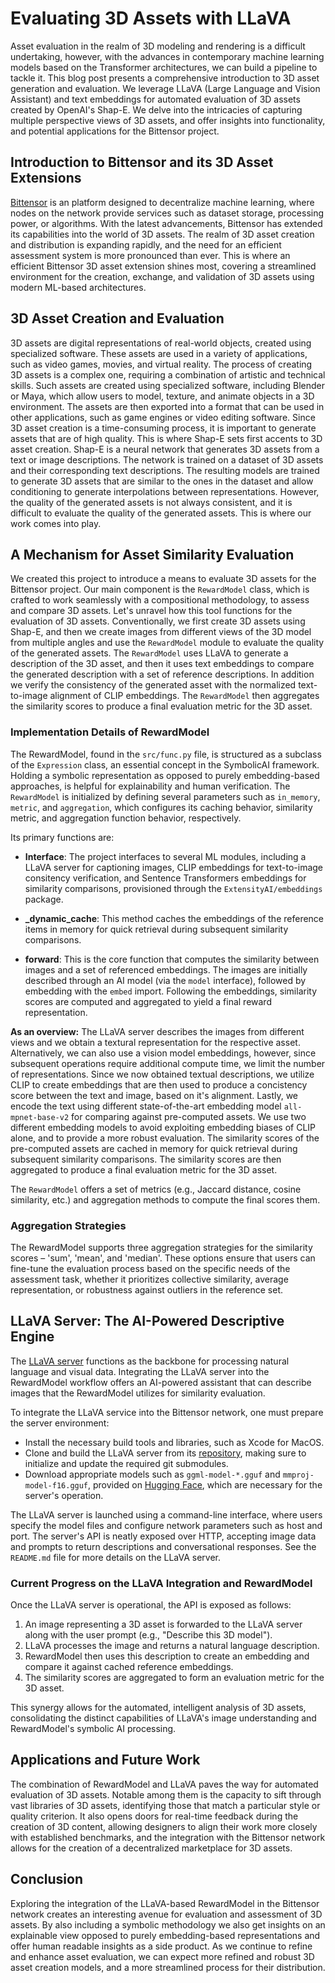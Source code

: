 # Evaluating 3D Assets with LLaVA

Asset evaluation in the realm of 3D modeling and rendering is a difficult undertaking, however, with the advances in contemporary machine learning models based on the Transformer architectures, we can build a pipeline to tackle it. This blog post presents a comprehensive introduction to 3D asset generation and evaluation. We leverage LLaVA (Large Language and Vision Assistant) and text embeddings for automated evaluation of 3D assets created by OpenAI's Shap-E. We delve into the intricacies of capturing multiple perspective views of 3D assets, and offer insights into functionality, and potential applications for the Bittensor project.

## Introduction to Bittensor and its 3D Asset Extensions

[Bittensor](https://github.com/opentensor/bittensor) is an platform designed to decentralize machine learning, where nodes on the network provide services such as dataset storage, processing power, or algorithms. With the latest advancements, Bittensor has extended its capabilities into the world of 3D assets. The realm of 3D asset creation and distribution is expanding rapidly, and the need for an efficient assessment system is more pronounced than ever. This is where an efficient Bittensor 3D asset extension shines most, covering a streamlined environment for the creation, exchange, and validation of 3D assets using modern ML-based architectures.

## 3D Asset Creation and Evaluation

3D assets are digital representations of real-world objects, created using specialized software. These assets are used in a variety of applications, such as video games, movies, and virtual reality. The process of creating 3D assets is a complex one, requiring a combination of artistic and technical skills. Such assets are created using specialized software, including Blender or Maya, which allow users to model, texture, and animate objects in a 3D environment. The assets are then exported into a format that can be used in other applications, such as game engines or video editing software.
Since 3D asset creation is a time-consuming process, it is important to generate assets that are of high quality. This is where Shap-E sets first accents to 3D asset creation. Shap-E is a neural network that generates 3D assets from a text or image descriptions.  The network is trained on a dataset of 3D assets and their corresponding text descriptions. The resulting models are trained to generate 3D assets that are similar to the ones in the dataset and allow conditioning to generate interpolations between representations. However, the quality of the generated assets is not always consistent, and it is difficult to evaluate the quality of the generated assets. This is where our work comes into play.

## A Mechanism for Asset Similarity Evaluation

We created this project to introduce a means to evaluate 3D assets for the Bittensor project. Our main component is the `RewardModel` class, which is crafted to work seamlessly with a compositional methodology, to assess and compare 3D assets. Let's unravel how this tool functions for the evaluation of 3D assets.
Conventionally, we first create 3D assets using Shap-E, and then we create images from different views of the 3D model from multiple angles and use the `RewardModel` module to evaluate the quality of the generated assets. The `RewardModel` uses LLaVA to generate a description of the 3D asset, and then it uses text embeddings to compare the generated description with a set of reference descriptions. In addition we verify the consistency of the generated asset with the normalized text-to-image alignment of CLIP embeddings. The `RewardModel` then aggregates the similarity scores to produce a final evaluation metric for the 3D asset.

### Implementation Details of RewardModel

The RewardModel, found in the `src/func.py` file, is structured as a subclass of the `Expression` class, an essential concept in the SymbolicAI framework. Holding a symbolic representation as opposed to purely embedding-based approaches, is helpful for explainability and human verification. The `RewardModel` is initialized by defining several parameters such as `in_memory`, `metric`, and `aggregation`, which configures its caching behavior, similarity metric, and aggregation function behavior, respectively.

Its primary functions are:
- **Interface**: The project interfaces to several ML modules, including a LLaVA server for captioning images, CLIP embeddings for text-to-image consitency verification, and Sentence Transformers embeddings for similarity comparisons, provisioned through the `ExtensityAI/embeddings` package.

- **_dynamic_cache**: This method caches the embeddings of the reference items in memory for quick retrieval during subsequent similarity comparisons.

- **forward**: This is the core function that computes the similarity between images and a set of referenced embeddings. The images are initially described through an AI model (via the `model` interface), followed by embedding with the `embed` import. Following the embeddings, similarity scores are computed and aggregated to yield a final reward representation.

**As an overview:** The LLaVA server describes the images from different views and we obtain a textural representation for the respective asset. Alternatively, we can also use a vision model embeddings, however, since subsequent operations require additional compute time, we limit the number of representations. Since we now obtained textual descriptions, we utilize CLIP to create embeddings that are then used to produce a concistency score between the text and image, based on it's alignment. Lastly, we encode the text using different state-of-the-art embedding model `all-mpnet-base-v2` for comparing against pre-computed assets. We use two different embedding models to avoid exploiting embedding biases of CLIP alone, and to provide a more robust evaluation. The similarity scores of the pre-computed assets are cached in memory for quick retrieval during subsequent similarity comparisons. The similarity scores are then aggregated to produce a final evaluation metric for the 3D asset.

The `RewardModel` offers a set of metrics (e.g., Jaccard distance, cosine similarity, etc.) and aggregation methods to compute the final scores them.

### Aggregation Strategies

The RewardModel supports three aggregation strategies for the similarity scores – 'sum', 'mean', and 'median'. These options ensure that users can fine-tune the evaluation process based on the specific needs of the assessment task, whether it prioritizes collective similarity, average representation, or robustness against outliers in the reference set.

## LLaVA Server: The AI-Powered Descriptive Engine

The [LLaVA server](https://github.com/ggerganov/llama.cpp) functions as the backbone for processing natural language and visual data. Integrating the LLaVA server into the RewardModel workflow offers an AI-powered assistant that can describe images that the RewardModel utilizes for similarity evaluation.

To integrate the LLaVA service into the Bittensor network, one must prepare the server environment:

- Install the necessary build tools and libraries, such as Xcode for MacOS.
- Clone and build the LLaVA server from its [repository](https://github.com/ggerganov/llama.cpp), making sure to initialize and update the required git submodules.
- Download appropriate models such as `ggml-model-*.gguf` and `mmproj-model-f16.gguf`, provided on [Hugging Face](https://huggingface.co/mys/ggml_llava-v1.5-13b/tree/main), which are necessary for the server's operation.

The LLaVA server is launched using a command-line interface, where users specify the model files and configure network parameters such as host and port. The server's API is neatly exposed over HTTP, accepting image data and prompts to return descriptions and conversational responses.
See the `README.md` file for more details on the LLaVA server.

### Current Progress on the LLaVA Integration and RewardModel

Once the LLaVA server is operational, the API is exposed as follows:

1. An image representing a 3D asset is forwarded to the LLaVA server along with the user prompt (e.g., "Describe this 3D model").
2. LLaVA processes the image and returns a natural language description.
3. RewardModel then uses this description to create an embedding and compare it against cached reference embeddings.
4. The similarity scores are aggregated to form an evaluation metric for the 3D asset.

This synergy allows for the automated, intelligent analysis of 3D assets, consolidating the distinct capabilities of LLaVA's image understanding and RewardModel's symbolic AI processing.

## Applications and Future Work

The combination of RewardModel and LLaVA paves the way for automated evaluation of 3D assets. Notable among them is the capacity to sift through vast libraries of 3D assets, identifying those that match a particular style or quality criterion. It also opens doors for real-time feedback during the creation of 3D content, allowing designers to align their work more closely with established benchmarks, and the integration with the Bittensor network allows for the creation of a decentralized marketplace for 3D assets.

## Conclusion

Exploring the integration of the LLaVA-based RewardModel in the Bittensor network creates an interesting avenue for evaluation and assessment of 3D assets. By also including a symbolic methodology we also get insights on an explainable view opposed to purely embedding-based representations and offer human readable insights as a side product. As we continue to refine and enhance asset evaluation, we can expect more refined and robust 3D asset creation models, and a more streamlined process for their distribution.
